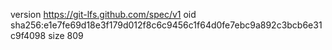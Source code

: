 version https://git-lfs.github.com/spec/v1
oid sha256:e1e7fe69d18e3f179d012f8c6c9456c1f64d0fe7ebc9a892c3bcb6e31c9f4098
size 809
